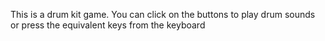 This is a drum kit game. You can click on the buttons to play drum sounds or press the equivalent keys from the keyboard
